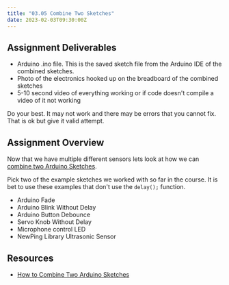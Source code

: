 ```yaml
---
title: "03.05 Combine Two Sketches"
date: 2023-02-03T09:30:00Z
---
```


## Assignment Deliverables

- Arduino .ino file. This is the saved sketch file from the Arduino IDE of the combined sketches.
- Photo of the electronics hooked up on the breadboard of the combined sketches
- 5-10 second video of everything working or if code doesn't compile a video of it not working

Do your best. It may not work and there may be errors that you cannot fix. That is ok but give it valid attempt.

## Assignment Overview

Now that we have multiple different sensors lets look at how we can [combine two Arduino Sketches](../../../../arduino/combine-two-arduino-sketches.md).

Pick two of the example sketches we worked with so far in the course. It is bet to use these examples that don't use the `delay();` function.

- Arduino Fade
- Arduino Blink Without Delay
- Arduino Button Debounce
- Servo Knob Without Delay
- Microphone control LED
- NewPing Library Ultrasonic Sensor

## Resources

- [How to Combine Two Arduino Sketches](../../../../arduino/combine-two-arduino-sketches.md)
